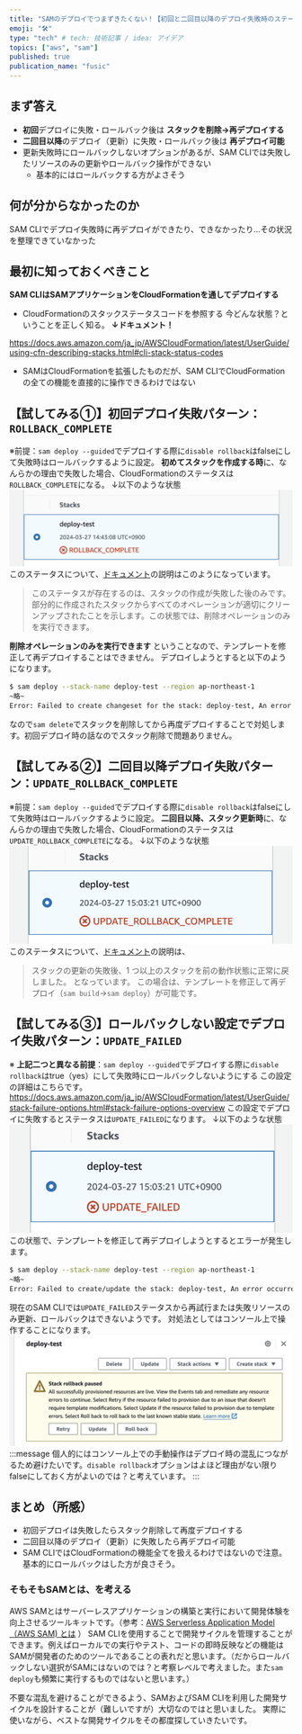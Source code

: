 ```yaml
---
title: "SAMのデプロイでつまずきたくない！【初回と二回目以降のデプロイ失敗時のステータスコード】と【SAM CLIで不可能な操作がある】を理解する"
emoji: "🛠️"
type: "tech" # tech: 技術記事 / idea: アイデア
topics: ["aws", "sam"]
published: true
publication_name: "fusic"
---
```

## まず答え
- **初回**デプロイに失敗・ロールバック後は **スタックを削除→再デプロイする**
- **二回目以降**のデプロイ（更新）に失敗・ロールバック後は **再デプロイ可能**
- 更新失敗時にロールバックしないオプションがあるが、SAM CLIでは失敗したリソースのみの更新やロールバック操作ができない
    - 基本的にはロールバックする方がよさそう

## 何が分からなかったのか
SAM CLIでデプロイ失敗時に再デプロイができたり、できなかったり…その状況を整理できていなかった

## 最初に知っておくべきこと
**SAM CLIはSAMアプリケーションをCloudFormationを通してデプロイする**
- CloudFormationのスタックステータスコードを参照する
    今どんな状態？ということを正しく知る。
    **↓ドキュメント！**

https://docs.aws.amazon.com/ja_jp/AWSCloudFormation/latest/UserGuide/using-cfn-describing-stacks.html#cli-stack-status-codes

- SAMはCloudFormationを拡張したものだが、SAM CLIでCloudFormationの全ての機能を直接的に操作できるわけではない

## 【試してみる①】初回デプロイ失敗パターン：`ROLLBACK_COMPLETE`
※前提：`sam deploy --guided`でデプロイする際に`disable rollback`はfalseにして失敗時はロールバックするように設定。
**初めてスタックを作成する時**に、なんらかの理由で失敗した場合、CloudFormationのステータスは`ROLLBACK_COMPLETE`になる。
↓以下のような状態
![](/images/20240327_sam_deploy_1.png)
このステータスについて、[ドキュメント](https://docs.aws.amazon.com/ja_jp/AWSCloudFormation/latest/UserGuide/using-cfn-describing-stacks.html#cli-stack-status-codes)の説明はこのようになっています。
>このステータスが存在するのは、スタックの作成が失敗した後のみです。部分的に作成されたスタックからすべてのオペレーションが適切にクリーンアップされたことを示します。この状態では、削除オペレーションのみを実行できます。

**削除オペレーションのみを実行できます** ということなので、テンプレートを修正して再デプロイすることはできません。
デプロイしようとすると以下のようになります。
```sh
$ sam deploy --stack-name deploy-test --region ap-northeast-1
~略~
Error: Failed to create changeset for the stack: deploy-test, An error occurred (ValidationError) when calling the CreateChangeSet operation: Stack:arn:aws:cloudformation:ap-northeast-1:XXXXXXXXXX:stack/deploy-test/xxxxxxxx-xxxx-xxxx-xxxx-xxxxxxxxxxxx is in ROLLBACK_COMPLETE state and can not be updated.
```

なので`sam delete`でスタックを削除してから再度デプロイすることで対処します。初回デプロイ時の話なのでスタック削除で問題ありません。

## 【試してみる②】二回目以降デプロイ失敗パターン：`UPDATE_ROLLBACK_COMPLETE`
※前提：`sam deploy --guided`でデプロイする際に`disable rollback`はfalseにして失敗時はロールバックするように設定。
**二回目以降、スタック更新時**に、なんらかの理由で失敗した場合、CloudFormationのステータスは`UPDATE_ROLLBACK_COMPLETE`になる。
↓以下のような状態
![](/images/20240327_sam_deploy_2.png)
このステータスについて、[ドキュメント](https://docs.aws.amazon.com/ja_jp/AWSCloudFormation/latest/UserGuide/using-cfn-describing-stacks.html#cli-stack-status-codes)の説明は、
>スタックの更新の失敗後、1 つ以上のスタックを前の動作状態に正常に戻しました。
となっています。
この場合は、テンプレートを修正して再デプロイ（`sam build`→`sam deploy`）が可能です。

## 【試してみる③】ロールバックしない設定でデプロイ失敗パターン：`UPDATE_FAILED`
※ **上記二つと異なる前提**：`sam deploy --guided`でデプロイする際に`disable rollback`はtrue（yes）にして失敗時にロールバックしないようにする
この設定の詳細はこちらです。
https://docs.aws.amazon.com/ja_jp/AWSCloudFormation/latest/UserGuide/stack-failure-options.html#stack-failure-options-overview
この設定でデプロイに失敗するとステータスは`UPDATE_FAILED`になります。
↓以下のような状態
![](/images/20240327_sam_deploy_3.png)
この状態で、テンプレートを修正して再デプロイしようとするとエラーが発生します。
```sh
$ sam deploy --stack-name deploy-test --region ap-northeast-1
~略~
Error: Failed to create/update the stack: deploy-test, An error occurred (ValidationError) when calling the ExecuteChangeSet operation: This stack is currently in a non-terminal [UPDATE_FAILED] state. To update the stack from this state, please use the disable-rollback parameter with update-stack API. To rollback to the last known good state, use the rollback-stack API
```
現在のSAM CLIでは`UPDATE_FAILED`ステータスから再試行または失敗リソースのみ更新、ロールバックはできないようです。
対処法としてはコンソール上で操作することになります。
![](/images/20240327_sam_deploy_4.png)
:::message
個人的にはコンソール上での手動操作はデプロイ時の混乱につながるため避けたいです。`disable rollback`オプションはよほど理由がない限りfalseにしておく方がよいのでは？と考えています。
:::

## まとめ（所感）
- 初回デプロイは失敗したらスタック削除して再度デプロイする
- 二回目以降のデプロイ（更新）に失敗したら再デプロイ可能
- SAM CLIではCloudFormationの機能全てを扱えるわけではないので注意。基本的にロールバックはした方が良さそう。
### そもそもSAMとは、を考える
AWS SAMとはサーバーレスアプリケーションの構築と実行において開発体験を向上させるツールキットです。（参考：[AWS Serverless Application Model （AWS SAM) とは](https://docs.aws.amazon.com/ja_jp/serverless-application-model/latest/developerguide/what-is-sam.html#what-is-sam-benefits) ）
SAM CLIを使用することで開発サイクルを管理することができます。例えばローカルでの実行やテスト、コードの即時反映などの機能はSAMが開発者のためのツールであることの表れだと思います。（だからロールバックしない選択がSAMにはないのでは？と考察レベルで考えました。また`sam deploy`も頻繁に実行するものではないと思います。）

不要な混乱を避けることができるよう、SAMおよびSAM CLIを利用した開発サイクルを設計することが（難しいですが）大切なのではと思いました。
実際に使いながら、ベストな開発サイクルをその都度探していきたいです。
